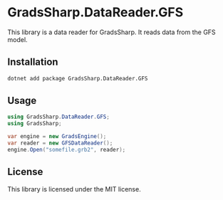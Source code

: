 ﻿# GradsSharp.DataReader.GFS 

This library is a data reader for GradsSharp. It reads data from the GFS model.

## Installation

```bash
dotnet add package GradsSharp.DataReader.GFS
```

## Usage

```csharp
using GradsSharp.DataReader.GFS;
using GradsSharp;

var engine = new GradsEngine();
var reader = new GFSDataReader();
engine.Open("somefile.grb2", reader);

```

## License

This library is licensed under the MIT license.

